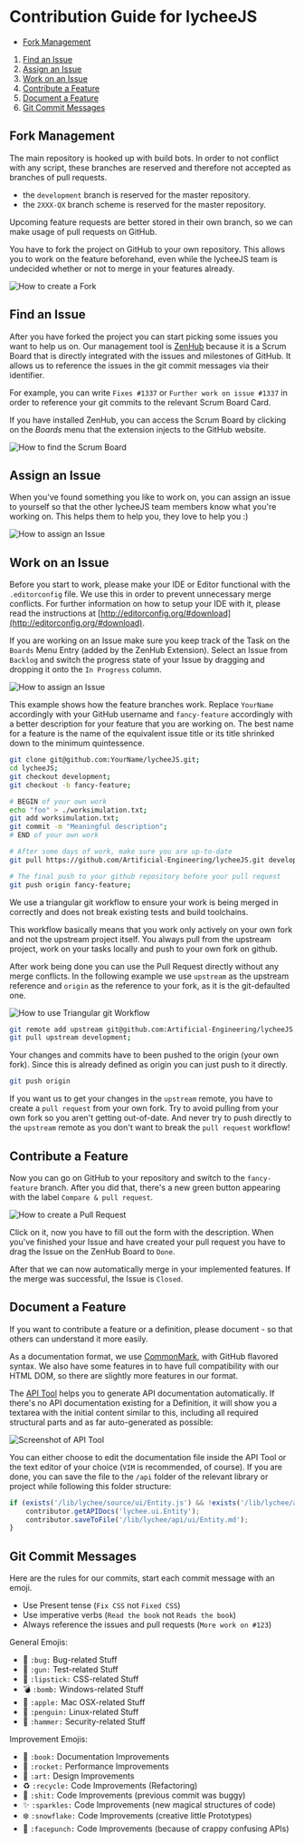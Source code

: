 
# Contribution Guide for lycheeJS

- [Fork Management](#fork-management)

1. [Find an Issue](#find-an-issue)
2. [Assign an Issue](#assign-an-issue)
3. [Work on an Issue](#work-on-an-issue)
4. [Contribute a Feature](#contribute-a-feature)
5. [Document a Feature](#document-a-feature)
6. [Git Commit Messages](#git-commit-messages)


## Fork Management

The main repository is hooked up with build bots. In order to not
conflict with any script, these branches are reserved and therefore
not accepted as branches of pull requests.

- the `development` branch is reserved for the master repository.
- the `2XXX-QX` branch scheme is reserved for the master repository.


Upcoming feature requests are better stored in their own branch, so
we can make usage of pull requests on GitHub.

You have to fork the project on GitHub to your own repository.
This allows you to work on the feature beforehand, even while the
lycheeJS team is undecided whether or not to merge in your features
already.

![How to create a Fork](./asset/contribution-fork.png)


## Find an Issue

After you have forked the project you can start picking some issues you
want to help us on. Our management tool is [ZenHub](https://www.zenhub.io/)
because it is a Scrum Board that is directly integrated with the issues
and milestones of GitHub. It allows us to reference the issues in the git
commit messages via their identifier.

For example, you can write `Fixes #1337` or `Further work on issue #1337`
in order to reference your git commits to the relevant Scrum Board Card.

If you have installed ZenHub, you can access the Scrum Board by clicking
on the *Boards* menu that the extension injects to the GitHub website.

![How to find the Scrum Board](./asset/contribution-zenhub.png)



## Assign an Issue

When you've found something you like to work on, you can assign an issue
to yourself so that the other lycheeJS team members know what you're
working on. This helps them to help you, they love to help you :)

![How to assign an Issue](./asset/contribution-assignissue.png)


## Work on an Issue

Before you start to work, please make your IDE or Editor functional with
the `.editorconfig` file. We use this in order to prevent unnecessary
merge conflicts. For further information on how to setup your IDE with
it, please read the instructions at [http://editorconfig.org/#download](http://editorconfig.org/#download).

If you are working on an Issue make sure you keep track of the Task on the
`Boards` Menu Entry (added by the ZenHub Extension). Select an Issue from
`Backlog` and switch the progress state of your Issue by dragging and
dropping it onto the `In Progress` column.

![How to assign an Issue](./asset/contribution-progressboard.png)

This example shows how the feature branches work. Replace `YourName`
accordingly with your GitHub username and `fancy-feature` accordingly with
a better description for your feature that you are working on. The best
name for a feature is the name of the equivalent issue title or its title
shrinked down to the minimum quintessence.

```bash
git clone git@github.com:YourName/lycheeJS.git;
cd lycheeJS;
git checkout development;
git checkout -b fancy-feature;

# BEGIN of your own work
echo "foo" > ./worksimulation.txt;
git add worksimulation.txt;
git commit -m "Meaningful description";
# END of your own work

# After some days of work, make sure you are up-to-date
git pull https://github.com/Artificial-Engineering/lycheeJS.git development;

# The final push to your github repository before your pull request
git push origin fancy-feature;
```

We use a triangular git workflow to ensure your work is being merged in
correctly and does not break existing tests and build toolchains.

This workflow basically means that you work only actively on your own
fork and not the upstream project itself. You always pull from the upstream
project, work on your tasks locally and push to your own fork on github.

After work being done you can use the Pull Request directly without any
merge conflicts. In the following example we use `upstream` as the upstream
reference and `origin` as the reference to your fork, as it is the
git-defaulted one.

![How to use Triangular git Workflow](./asset/contribution-workflow.png)

```bash
git remote add upstream git@github.com:Artificial-Engineering/lycheeJS.git;
git pull upstream development;
```

Your changes and commits have to been pushed to the origin (your own fork).
Since this is already defined as origin you can just push to it directly.

```bash
git push origin
```

If you want us to get your changes in the `upstream` remote, you have to
create a `pull request` from your own fork.
Try to avoid pulling from your own fork so you aren't getting out-of-date.
And never try to push directly to the `upstream` remote as you don't want
to break the `pull request` workflow!


## Contribute a Feature

Now you can go on GitHub to your repository and switch to the
`fancy-feature` branch. After you did that, there's a new green
button appearing with the label `Compare & pull request`.

![How to create a Pull Request](./asset/contribution-pullrequest.png)

Click on it, now you have to fill out the form with the description.
When you've finished your Issue and have created your pull request you have
to drag the Issue on the ZenHub Board to `Done`.

After that we can now automatically merge in your implemented features.
If the merge was successful, the Issue is `Closed`.


## Document a Feature

If you want to contribute a feature or a definition, please document - so
that others can understand it more easily.

As a documentation format, we use [CommonMark](http://commonmark.org), with
GitHub flavored syntax. We also have some features in to have full
compatibility with our HTML DOM, so there are slightly more features in our
format.

The [API Tool](../projects/cultivator/api) helps you to generate API
documentation automatically. If there's no API documentation existing for a
Definition, it will show you a textarea with the initial content similar to
this, including all required structural parts and as far auto-generated as
possible:

![Screenshot of API Tool](./asset/contribution-api-tool.png)

You can either choose to edit the documentation file inside the API Tool
or the text editor of your choice (`VIM` is recommended, of course).
If you are done, you can save the file to the `/api` folder of the relevant
library or project while following this folder structure:

```javascript
if (exists('/lib/lychee/source/ui/Entity.js') && !exists('/lib/lychee/api/ui/Entity.md')) {
    contributor.getAPIDocs('lychee.ui.Entity');
	contributor.saveToFile('/lib/lychee/api/ui/Entity.md');
}
```

## Git Commit Messages

Here are the rules for our commits, start each commit message with an emoji.

* Use Present tense (`Fix CSS` not `Fixed CSS`)
* Use imperative verbs (`Read the book` not `Reads the book`)
* Always reference the issues and pull requests (`More work on #123`)

General Emojis:

* :bug: `:bug:` Bug-related Stuff
* :gun: `:gun:` Test-related Stuff
* :lipstick: `:lipstick:` CSS-related Stuff
* :bomb: `:bomb:` Windows-related Stuff
* :apple: `:apple:` Mac OSX-related Stuff
* :penguin: `:penguin:` Linux-related Stuff
* :hammer: `:hammer:` Security-related Stuff

Improvement Emojis:

* :book: `:book:` Documentation Improvements
* :rocket: `:rocket:` Performance Improvements
* :art: `:art:` Design Improvements
* :recycle: `:recycle:` Code Improvements (Refactoring)
* :shit: `:shit:` Code Improvements (previous commit was buggy)
* :sparkles: `:sparkles:` Code Improvements (new magical structures of code)
* :snowflake: `:snowflake:` Code Improvements (creative little Prototypes) 
* :facepunch: `:facepunch:` Code Improvements (because of crappy confusing APIs)
